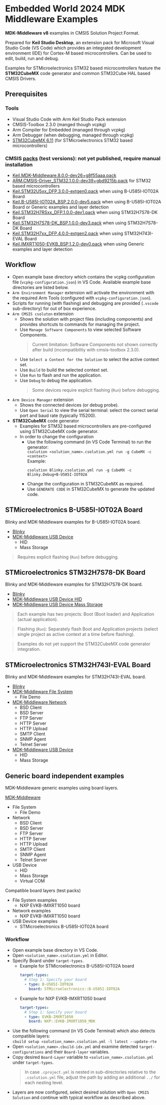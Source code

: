 # Embedded World 2024 MDK Middleware Examples

**MDK-Middleware v8** examples in CMSIS Solution Project Format.

Prepared for **Keil Studio Desktop**, an extension pack for Microsoft Visual Studio Code (VS Code) which provides an integrated development environment (IDE) for Cortex-M based microcontrollers. Can be used to edit, build, run and debug. 

Examples for STMicroelectronics STM32 based microcontrollers feature the **STM32CubeMX** code generator and common STM32Cube HAL based CMSIS Drivers.


## Prerequisites

### Tools
- Visual Studio Code with Arm Keil Studio Pack extension
- CMSIS-Toolbox 2.3.0 (manged though vcpkg)
- Arm Compiler for Embedded (managed through vcpkg)
- Arm Debugger (when debugging, managed through vcpkg)
- [STM32CubeMX 6.11](https://www.st.com/en/development-tools/stm32cubemx.html) (for STMicroelectronics STM32 based microcontrollers)

### CMSIS [packs](https://armh-my.sharepoint.com/:f:/g/personal/robert_rostohar_arm_com/EnuIWjnKcVNDg-VG2W-FkV0BRFODClMq-mO1Gtbj1rOlTw?e=uXoBFR) (test versions): not yet published, require manual installation
 - [Keil.MDK-Middleware.8.0.0-dev26+g8f55aaa.pack](https://armh-my.sharepoint.com/:u:/g/personal/robert_rostohar_arm_com/Ef7cifJiWnFFmxRWs5M5vucBSnkRwP7RuFETqE-CGNhX5w?e=hZfkpW)
 - [ARM.CMSIS-Driver_STM32.1.0.0-dev39+gbd9215b.pack](https://armh-my.sharepoint.com/:u:/g/personal/robert_rostohar_arm_com/EcsBeFeCkwVEkXtx8W_aJnoByDo6QQARAVmzXC5AmL4LPw?e=yyI52p) for STM32 based microcontrollers
 - [Keil.STM32U5xx_DFP.3.0.0-extgen0.pack](https://armh-my.sharepoint.com/:u:/g/personal/robert_rostohar_arm_com/EVCZ53IRbz9BnrILt3T2XSYBX2v9ikAyFIaj6rFFUl-exA?e=YkyzK8) when using  B-U585I-IOT02A Board
 - [Keil.B-U585I-IOT02A_BSP.2.0.0-dev5.pack](https://armh-my.sharepoint.com/:u:/g/personal/robert_rostohar_arm_com/EdVE9v-sLCZJuKvkStf_2LcBm4tX1LsIZGfhz5SvKt9dgg?e=EjLBha) when using  B-U585I-IOT02A Board or Generic examples and layer detection
 - [Keil.STM32H7RSxx_DFP.1.0.0-dev1.pack](https://armh-my.sharepoint.com/:u:/g/personal/robert_rostohar_arm_com/Ef071l9RW_pDmcdke7ieVGsB9rkOe7HlhMdq76-ecbHHrA?e=gHbHYd) when using STM32H7S78-DK Board
 - [Keil.STM32H7S78-DK_BSP.1.0.0-dev3.pack](https://armh-my.sharepoint.com/:u:/g/personal/robert_rostohar_arm_com/EZraNUUBXZRHp0NU8UwT40ABea8Dz530qYuqqqcQ8ivoMA?e=t5lJEG) when using STM32H7S78-DK Board
 - [Keil.STM32H7xx_DFP.4.0.0-extgen2.pack](https://armh-my.sharepoint.com/:u:/g/personal/robert_rostohar_arm_com/EXfv6wVPUjtCu7fIhewq-xoBDCQzXRRU-bWjgLdh6lCaOg?e=RN6htz) when using STM32H743I-EVAL Board
 - [Keil.IMXRT1050-EVKB_BSP.1.2.0-dev0.pack](https://armh-my.sharepoint.com/:u:/g/personal/robert_rostohar_arm_com/EX8EXdmI_8pOhcdwAY3zjNkB4pkjCSKxS-OGopE03Xvj6w?e=eKQUhv) when using Generic examples and layer detection


## Workflow
 - Open example base directory which contains the vcpkg configuration file (`vcpkg-configuration.json`) in VS Code. Available example base directories are listed below.
 - `Arm Environment Manager` extension will activate the environment with the required Arm Tools (configured with `vcpkg-configuration.json`).
 - Scripts for running (with flashing) and debugging are provided (`.vscode` sub-directory) for out of box experience.
 - `Arm CMSIS csoluton` extension
   - Shows the solution with project files (including components) and provides shortcuts to commands for managing the project.
   - Use `Manage Software Components` to view selected Software Components.
     >Current limitation: Software Components not shown correctly after build (incompatibility with cmsis-toolbox 2.3.0).
   - Use `Select a Context for the Solution` to select the active context set.
   - Use `Build` to build the selected context set.
   - Use `Run` to flash and run the application.
   - Use `Debug` to debug the application.
     >Some devices require explicit flashing (`Run`) before debugging.
 - `Arm Device Manager` extension
   - Shows the connected devices (or debug probe).
   - Use `Open Serial` to view the serial terminal: select the correct serial port and baud rate (typically 115200).
 - **STM32CubeMX** code generator
   - Examples for STM32 based microcontrollers are pre-configured using STM32CubeMX code generator.
   - In order to change the configuration
     - Use the following command (in VS Code Terminal) to run the generator:  
       `csolution <solution_name>.csolution.yml run -g CubeMX -c <context>`  
       Example:  
       ```
       csolution Blinky.csolution.yml run -g CubeMX -c Blinky.Debug+B-U585I-IOT02A
       ```
     - Change the configuration in STM32CubeMX as required.
     - Use `GENERATE CODE` in STM32CubeMX to generate the updated code.


## STMicroelectronics B-U585I-IOT02A Board

Blinky and MDK-Middleware examples for B-U585I-IOT02A board.

 - [Blinky](./Boards/B-U585I-IOT02A/Blinky)
 - [MDK-Middleware USB Device](./Boards/B-U585I-IOT02A/USB/Device)
   - HID
   - Mass Storage

>Requires explicit flashing (`Run`) before debugging.


## STMicroelectronics STM32H7S78-DK Board

Blinky and MDK-Middleware examples for STM32H7S78-DK board.

 - [Blinky](./Boards/STM32H7S78-DK/Blinky)
 - [MDK-Middleware USB Device HID](./Boards/STM32H7S78-DK/USB/Device/HID)
 - [MDK-Middleware USB Device Mass Storage](./Boards/STM32H7S78-DK/USB/Device/MassStorage)

>Each example has two projects: Boot (Boot loader) and Application (actual application).

>Flashing (`Run`): Separately flash Boot and Application projects (select single project as active context at a time before flashing).

>Examples do not yet support the STM32CubeMX code generator integration.


## STMicroelectronics STM32H743I-EVAL Board

Blinky and MDK-Middleware examples for STM32H743I-EVAL board.

 - [Blinky](./Boards/STM32H743I-EVAL/Blinky)
 - [MDK-Middleware File System](./Boards/STM32H743I-EVAL/FileSystem)
   - File Demo
 - [MDK-Middleware Network](./Boards/STM32H743I-EVAL/Network)
   - BSD Client
   - BSD Server
   - FTP Server
   - HTTP Server
   - HTTP Upload
   - SMTP Client
   - SNMP Agent
   - Telnet Server
 - [MDK-Middleware USB Device](./Boards/STM32H743I-EVAL/USB/Device)
   - HID
   - Mass Storage


## Generic board independent examples

MDK-Middleware generic examples using board layers.

[MDK-Middleware](./Generic)
 - File System
   - File Demo
 - Network
   - BSD Client
   - BSD Server
   - FTP Server
   - HTTP Server
   - HTTP Upload
   - SMTP Client
   - SNMP Agent
   - Telnet Server
 - USB Device
   - HID
   - Mass Storage
   - Virtual COM

Compatible board layers (test packs)
 - File System examples
   - NXP EVKB-IMXRT1050 board
 - Network examples
   - NXP EVKB-IMXRT1050 board
 - USB Device examples
   - STMicroelectronics B-U585I-IOT02A board

### Workflow
 - Open example base directory in VS Code.
 - Open `<solution_name>.csolution.yml` in Editor.
 - Specify Board under `target-types`.
   - Example for STMicroelectronics B-U585I-IOT02A board
     ```yaml
     target-types:
       # Step 1: Specify your board
       - type: B-U585I-IOT02A
         board: STMicroelectronics::B-U585I-IOT02A
     ```
   - Example for NXP EVKB-IMXRT1050 board
     ```yaml
     target-types:
       # Step 1: Specify your board
       - type: EVKB-IMXRT1050
         board: NXP::EVKB-IMXRT1050_MDK
     ```
 - Use the following command (in VS Code Terminal) which also detects compatible layers:  
   `cbuild setup <solution_name>.csolution.yml -l latest --update-rte`
 - Open `<solution_name>.cbuild-idx.yml` and examine detected `target-configurations` and their `Board-layer` variables.
 - Copy desired `Board-Layer` variable to `<solution_name>.csolution.yml` under `target-types`.
   >In case `.cproject.yml` is nested in sub-directories relative to the `.csolution.yml` file,
    adjust the path by adding an additional `../` for each nesting level.
 - Layers are now configured, select desired solution with `Open CMSIS Solution` and continue with typical workflow as described above.
